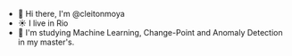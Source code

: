 - 👋 Hi there, I'm @cleitonmoya
- ☀️ I live in Rio
- 📘 I'm studying Machine Learning, Change-Point and Anomaly Detection in my master's.

